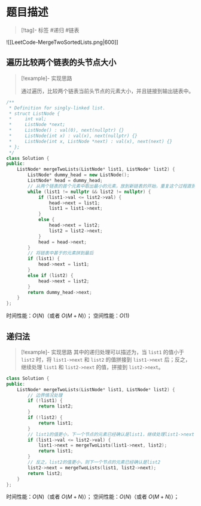 # 题目描述

> [!tag]- 标签
> #递归 #链表 

![[LeetCode-MergeTwoSortedLists.png|600]]

## 遍历比较两个链表的头节点大小

> [!example]- 实现思路
> 
> 通过遍历，比较两个链表当前头节点的元素大小，并且链接到输出链表中。

```cpp
/**
 * Definition for singly-linked list.
 * struct ListNode {
 *     int val;
 *     ListNode *next;
 *     ListNode() : val(0), next(nullptr) {}
 *     ListNode(int x) : val(x), next(nullptr) {}
 *     ListNode(int x, ListNode *next) : val(x), next(next) {}
 * };
 */
class Solution {
public:
    ListNode* mergeTwoLists(ListNode* list1, ListNode* list2) {
        ListNode* dummy_head = new ListNode();
        ListNode* head = dummy_head;
        // 从两个链表的首个元素中取出最小的元素，放到新链表的开始，重复这个过程直到某个链表为空
        while (list1 != nullptr && list2 != nullptr) {
            if (list1->val <= list2->val) {
                head->next = list1;
                list1 = list1->next;
            }
            else {
                head->next = list2;
                list2 = list2->next;
            }
            head = head->next;
        }
        // 将链表中甚于的元素拼到最后
        if (list1) {
            head->next = list1;
        }
        else if (list2) {
            head->next = list2;
        }
        return dummy_head->next;
    }
};
```

时间性能：$O(N)$（或者 $O(M+N)$）；
空间性能：$O(1)$

## 递归法

> [!example]- 实现思路
> 其中的递归处理可以描述为，当 `list1` 的值小于 `list2` 时，将 `list1->next` 和 `list2` 的值拼接到 `list1->next` 后；反之，继续处理 `list1` 和 `list2->next` 的值，拼接到 `list2->next`。

```cpp
class Solution {
public:
    ListNode* mergeTwoLists(ListNode* list1, ListNode* list2) {
        // 边界情况处理
        if (!list1) {
            return list2;
        }
        if (!list2) {
            return list1;
        }
        // list1的值更小，下一个节点的元素已经确认是list1，继续处理list1->next
        if (list1->val <= list2->val) {
            list1->next = mergeTwoLists(list1->next, list2);
            return list1;
        }
        // 反之，list2的值更小，则下一个节点的元素已经确认是list2
        list2->next = mergeTwoLists(list1, list2->next);
        return list2;
    }
};
```

时间性能：$O(N)$（或者 $O(M+N)$）；
空间性能：$O(N)$（或者 $O(M+N)$）；
